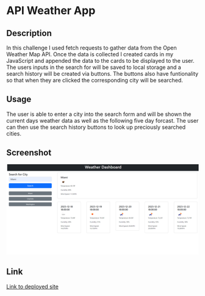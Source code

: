# API Weather App

## Description

In this challenge I used fetch requests to gather data from the Open Weather Map API. Once the data is collected I created cards in my JavaScript and appended the data to the cards to be displayed to the user. The users inputs in the search for will be saved to local storage and a search history will be created via buttons. The buttons also have funtionality so that when they are clicked the corresponding city will be searched.

## Usage

The user is able to enter a city into the search form and will be shown the current days weather data as well as the following five day forcast. The user can then use the search history buttons to look up preciously searched cities.

## Screenshot
![Screenshot of Weather Dashboard Webpage](./screenshots/api-weather-app.png)

## Link
[Link to deployed site](https://zacharydotpy.github.io/api-weather-app/)